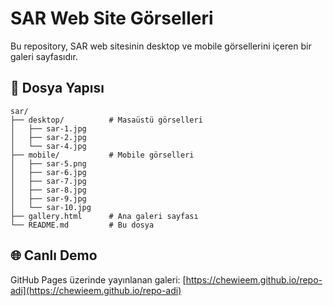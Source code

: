 # SAR Web Site Görselleri

Bu repository, SAR web sitesinin desktop ve mobile görsellerini içeren bir galeri sayfasıdır.

## 📁 Dosya Yapısı

```
sar/
├── desktop/          # Masaüstü görselleri
│   ├── sar-1.jpg
│   ├── sar-2.jpg
│   └── sar-4.jpg
├── mobile/           # Mobile görselleri
│   ├── sar-5.png
│   ├── sar-6.jpg
│   ├── sar-7.jpg
│   ├── sar-8.jpg
│   ├── sar-9.jpg
│   └── sar-10.jpg
├── gallery.html      # Ana galeri sayfası
└── README.md         # Bu dosya
```

## 🌐 Canlı Demo

GitHub Pages üzerinde yayınlanan galeri: [https://chewieem.github.io/repo-adi](https://chewieem.github.io/repo-adi)
